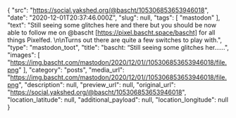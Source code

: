 {
  "src": "https://social.yakshed.org/@bascht/105306853653946018",
  "date": "2020-12-01T20:37:46.000Z",
  "slug": null,
  "tags": [
    "mastodon"
  ],
  "text": "Still seeing some glitches here and there but you should be now able to follow me on @bascht [https://pixel.bascht.space/bascht] for all things Pixelfed. \n\nTurns out there are quite a few switches to play with.",
  "type": "mastodon_toot",
  "title": "bascht: “Still seeing some glitches her……",
  "images": [
    "https://img.bascht.com/mastodon/2020/12/01//105306853653946018/file.png"
  ],
  "category": "posts",
  "media_url": "https://img.bascht.com/mastodon/2020/12/01//105306853653946018/file.png",
  "description": null,
  "preview_url": null,
  "original_url": "https://social.yakshed.org/@bascht/105306853653946018",
  "location_latitude": null,
  "additional_payload": null,
  "location_longitude": null
}